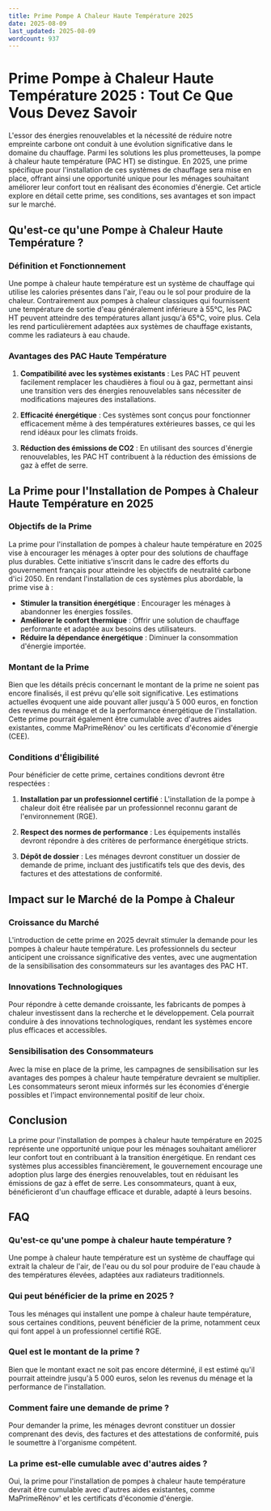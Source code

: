 ```yaml
---
title: Prime Pompe A Chaleur Haute Température 2025
date: 2025-08-09
last_updated: 2025-08-09
wordcount: 937
---
```


# Prime Pompe à Chaleur Haute Température 2025 : Tout Ce Que Vous Devez Savoir

L'essor des énergies renouvelables et la nécessité de réduire notre empreinte carbone ont conduit à une évolution significative dans le domaine du chauffage. Parmi les solutions les plus prometteuses, la pompe à chaleur haute température (PAC HT) se distingue. En 2025, une prime spécifique pour l'installation de ces systèmes de chauffage sera mise en place, offrant ainsi une opportunité unique pour les ménages souhaitant améliorer leur confort tout en réalisant des économies d'énergie. Cet article explore en détail cette prime, ses conditions, ses avantages et son impact sur le marché.

## Qu'est-ce qu'une Pompe à Chaleur Haute Température ?

### Définition et Fonctionnement

Une pompe à chaleur haute température est un système de chauffage qui utilise les calories présentes dans l'air, l'eau ou le sol pour produire de la chaleur. Contrairement aux pompes à chaleur classiques qui fournissent une température de sortie d'eau généralement inférieure à 55°C, les PAC HT peuvent atteindre des températures allant jusqu'à 65°C, voire plus. Cela les rend particulièrement adaptées aux systèmes de chauffage existants, comme les radiateurs à eau chaude.

### Avantages des PAC Haute Température

1. **Compatibilité avec les systèmes existants** : Les PAC HT peuvent facilement remplacer les chaudières à fioul ou à gaz, permettant ainsi une transition vers des énergies renouvelables sans nécessiter de modifications majeures des installations.
   
2. **Efficacité énergétique** : Ces systèmes sont conçus pour fonctionner efficacement même à des températures extérieures basses, ce qui les rend idéaux pour les climats froids.

3. **Réduction des émissions de CO2** : En utilisant des sources d'énergie renouvelables, les PAC HT contribuent à la réduction des émissions de gaz à effet de serre.

## La Prime pour l'Installation de Pompes à Chaleur Haute Température en 2025

### Objectifs de la Prime

La prime pour l'installation de pompes à chaleur haute température en 2025 vise à encourager les ménages à opter pour des solutions de chauffage plus durables. Cette initiative s'inscrit dans le cadre des efforts du gouvernement français pour atteindre les objectifs de neutralité carbone d'ici 2050. En rendant l'installation de ces systèmes plus abordable, la prime vise à :

- **Stimuler la transition énergétique** : Encourager les ménages à abandonner les énergies fossiles.
- **Améliorer le confort thermique** : Offrir une solution de chauffage performante et adaptée aux besoins des utilisateurs.
- **Réduire la dépendance énergétique** : Diminuer la consommation d'énergie importée.

### Montant de la Prime

Bien que les détails précis concernant le montant de la prime ne soient pas encore finalisés, il est prévu qu'elle soit significative. Les estimations actuelles évoquent une aide pouvant aller jusqu'à 5 000 euros, en fonction des revenus du ménage et de la performance énergétique de l'installation. Cette prime pourrait également être cumulable avec d'autres aides existantes, comme MaPrimeRénov' ou les certificats d'économie d'énergie (CEE).

### Conditions d'Éligibilité

Pour bénéficier de cette prime, certaines conditions devront être respectées :

1. **Installation par un professionnel certifié** : L'installation de la pompe à chaleur doit être réalisée par un professionnel reconnu garant de l'environnement (RGE).
   
2. **Respect des normes de performance** : Les équipements installés devront répondre à des critères de performance énergétique stricts.

3. **Dépôt de dossier** : Les ménages devront constituer un dossier de demande de prime, incluant des justificatifs tels que des devis, des factures et des attestations de conformité.

## Impact sur le Marché de la Pompe à Chaleur

### Croissance du Marché

L'introduction de cette prime en 2025 devrait stimuler la demande pour les pompes à chaleur haute température. Les professionnels du secteur anticipent une croissance significative des ventes, avec une augmentation de la sensibilisation des consommateurs sur les avantages des PAC HT. 

### Innovations Technologiques

Pour répondre à cette demande croissante, les fabricants de pompes à chaleur investissent dans la recherche et le développement. Cela pourrait conduire à des innovations technologiques, rendant les systèmes encore plus efficaces et accessibles.

### Sensibilisation des Consommateurs

Avec la mise en place de la prime, les campagnes de sensibilisation sur les avantages des pompes à chaleur haute température devraient se multiplier. Les consommateurs seront mieux informés sur les économies d'énergie possibles et l'impact environnemental positif de leur choix.

## Conclusion

La prime pour l'installation de pompes à chaleur haute température en 2025 représente une opportunité unique pour les ménages souhaitant améliorer leur confort tout en contribuant à la transition énergétique. En rendant ces systèmes plus accessibles financièrement, le gouvernement encourage une adoption plus large des énergies renouvelables, tout en réduisant les émissions de gaz à effet de serre. Les consommateurs, quant à eux, bénéficieront d'un chauffage efficace et durable, adapté à leurs besoins.

## FAQ

### Qu'est-ce qu'une pompe à chaleur haute température ?

Une pompe à chaleur haute température est un système de chauffage qui extrait la chaleur de l'air, de l'eau ou du sol pour produire de l'eau chaude à des températures élevées, adaptées aux radiateurs traditionnels.

### Qui peut bénéficier de la prime en 2025 ?

Tous les ménages qui installent une pompe à chaleur haute température, sous certaines conditions, peuvent bénéficier de la prime, notamment ceux qui font appel à un professionnel certifié RGE.

### Quel est le montant de la prime ?

Bien que le montant exact ne soit pas encore déterminé, il est estimé qu'il pourrait atteindre jusqu'à 5 000 euros, selon les revenus du ménage et la performance de l'installation.

### Comment faire une demande de prime ?

Pour demander la prime, les ménages devront constituer un dossier comprenant des devis, des factures et des attestations de conformité, puis le soumettre à l'organisme compétent.

### La prime est-elle cumulable avec d'autres aides ?

Oui, la prime pour l'installation de pompes à chaleur haute température devrait être cumulable avec d'autres aides existantes, comme MaPrimeRénov' et les certificats d'économie d'énergie.